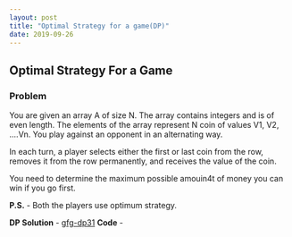 ```yaml
---
layout: post
title: "Optimal Strategy for a game(DP)"
date: 2019-09-26
---
```


## Optimal Strategy For a Game
### Problem
You are given an array A of size N. The array contains integers and is of even length. The elements of the array represent N coin of values V1, V2, ....Vn. You play against an opponent in an alternating way.

In each turn, a player selects either the first or last coin from the row, removes it from the row permanently, and receives the value of the coin.

You need to determine the maximum possible amouin4t of money you can win if you go first.

**P.S.** - Both the players use optimum strategy.

**DP Solution** - [gfg-dp31](https://www.geeksforgeeks.org/optimal-strategy-for-a-game-dp-31/)
**Code** - 

